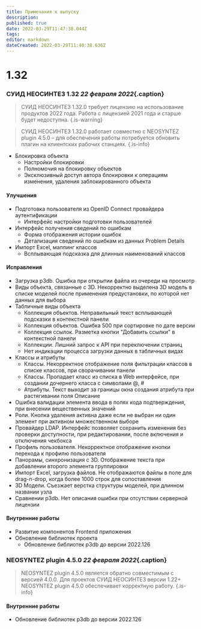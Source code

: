 ```yaml
---
title: Примечания к выпуску
description: 
published: true
date: 2022-03-29T11:47:38.044Z
tags: 
editor: markdown
dateCreated: 2022-03-29T11:40:38.636Z
---
```


# 1.32

### СУИД НЕОСИНТЕЗ 1.32 *22 февраля 2022*{.caption}

> СУИД НЕОСИНТЕЗ 1.32.0 требует лицензию на использование продуктов 2022 года. Работа с лицензией 2021 года и старше будет недоступна.
{.is-warning}

> СУИД НЕОСИНТЕЗ 1.32.0 работает совместно с NEOSYNTEZ plugin 4.5.0 – для обеспечения работы потребуется обновить плагин на клиентских рабочих станциях.
{.is-info}

- Блокировка объекта
	- Настройки блокировки
	- Полномочия на блокировку объектов
	- Эксклюзивный доступ автора блокировки к операциям изменения, удаления заблокированного объекта
  
#### Улучшения
- Подготовка пользователя из OpenID Connect провайдера аутентификации
	- Интерфейс настройки подготовки пользователей
- Интерфейс получения сведений по ошибкам
	- Форма отображения истории ошибок
	- Детализация сведений по ошибкам из данных Problem Details
- Импорт Excel, маппинг классов
	- Всплывающая подсказка для длинных наименований классов
  
#### Исправления
- Загрузка p3db. Ошибка при открытии файла из очереди на просмотр
- Виды объекта, связанные с 3D. Некорректно выделена 3D модель в списке моделей после применения предустановки, по которой нет данных для выбора
- Табличные виды объекта
	- Коллекция объектов. Неправильный текст всплывающей подсказки в контекстной панели
	- Коллекция объектов. Ошибка 500 при сортировке по дате версии
	- Коллекция ссылок. Разметка кнопки "Добавить ссылки" в контекстной панели
	- Коллекции. Лишний запрос к API при переключении страниц
	- Нет индикации процесса загрузки данных в табличных видах
- Классы и атрибуты
	- Классы. Некорректное отображение поля фильтрации классов в списке классов, при сворачивании панели
	- Классы. Пропадает класс из списка в Web интерфейсе, при создании дочернего класса с символами @, #
	- Атрибуты. Текст выходит за границы окна создания атрибута при растягивании поля Описание
- Ошибка валидации элемента ввода в полях кода подтверждения, при внесении вещественных значений
- Роли. Кнопка удаления активна даже если не выбран ни один элемент при активном множественном выборе
- Провайдер LDAP. Интерфейс позволяет сохранить изменения без проверки доступности, при редактировании, после включения и отключения чекбокса
- Профиль пользователя. Некорректное отображение кнопки перехода к профилю пользователя
- Панорамы, синхронизация с 3D. Отображение текста при добавлении второго элемента группировки
- Импорт Excel, загрузка файлов. Не отображаются файлы в поле для drag-n-drop, когда более 1000 строк для сопоставления
- 3D Модели. Съезжает верстка структуры моделей, при длинном названии узла
- Сравнении p3db. Нет описания ошибки при отсутствии серверной лицензии

#### Внутренние работы
- Развитие компонентов Frontend приложения
- Обновление библиотек проекта
	- Обновление библиотек p3db до версии 2022.126

### NEOSYNTEZ plugin 4.5.0 *22 февраля 2022*{.caption}

> NEOSYNTEZ plugin 4.5.0 является обратно совместимым с версией 4.0.0. Для проектов СУИД НЕОСИНТЕЗ версии 1.22+ NEOSYNTEZ plugin 4.5.0 обеспечивает корректную работу.
{.is-info}

#### Внутренние работы
- Обновление библиотек p3db до версии 2022.126